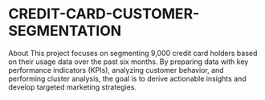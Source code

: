 # CREDIT-CARD-CUSTOMER-SEGMENTATION
About This project focuses on segmenting 9,000 credit card holders based on their usage data over the past six months. By preparing data with key performance indicators (KPIs), analyzing customer behavior, and performing cluster analysis, the goal is to derive actionable insights and develop targeted marketing strategies.
